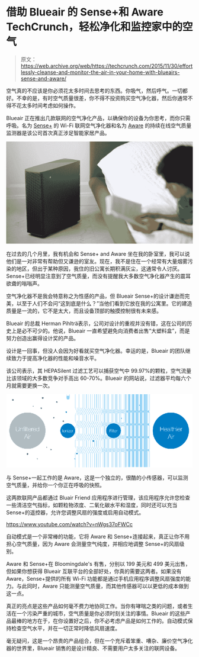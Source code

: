 # 借助 Blueair 的 Sense+和 Aware TechCrunch，轻松净化和监控家中的空气

> 原文：<https://web.archive.org/web/https://techcrunch.com/2015/11/30/effortlessly-cleanse-and-monitor-the-air-in-your-home-with-blueairs-sense-and-aware/>

空气真的不应该是你必须花太多时间去思考的东西。你吸气，然后呼气。一切都好。不幸的是，有时空气质量很差，你不得不投资购买空气净化器，然后你通常不得不花太多时间考虑如何操作。

Blueair 正在推出几款联网的空气净化产品，以确保你的设备为你思考，而你只需呼吸。名为 [Sense+](https://web.archive.org/web/20221208221505/https://www.blueair.com/us/air-purifiers/blueair-sense-plus) 的 Wi-Fi 联网空气净化器和名为 [Aware](https://web.archive.org/web/20221208221505/https://www.blueair.com/us/air-monitors/blueair-awaretm) 的持续在线空气质量监测器是该公司首次真正涉足智能家居产品。

![Blueairsense](img/d6a26a60a08ea7708cc52841c4b80be7.png)

在过去的几个月里，我有机会和 Sense+ and Aware 坐在我的卧室里，我可以说他们是一对非常有帮助但又谦逊的室友。现在，我不是住在一个经常有大量烟雾污染的地区，但出于某种原因，我住的旧公寓长期积满灰尘，这通常令人讨厌。Sense+已经明显注意到了空气质量，而没有提醒我大多数空气净化器产生的震耳欲聋的嗡嗡声。

空气净化器不是我会特意称之为性感的产品，但 Blueair Sense+的设计谦逊而完美，以至于人们不会问“这到底是什么？”当他们看到它放在我的公寓里。它的建造质量是一流的，它不是太大，而且设备顶部的触摸控制很有未来感。

Blueair 的总裁 Herman Pihlträ表示，公司对设计的重视并没有错，这在公司的历史上是必不可少的。他说，Blueair 一直希望避免向消费者出售“大塑料盒”，而是努力创造出赢得设计奖的产品。

设计是一回事，但没人会因为好看就买空气净化器。幸运的是，Blueair 的团队继续致力于提高净化器的性能和噪音水平。

该公司表示，其 HEPASilent 过滤工艺可以捕获空气中 99.97%的颗粒，空气流量比该领域的大多数竞争对手高出 60-70%。Blueair 的网站说，过滤器平均每六个月就需要更换一次。

![hepa](img/f3a96dfcaa2c6be8ca3abf0024025c0d.png)

与 Sense+一起工作的是 Aware，这是一个独立的，很酷的小传感器，可以监测空气质量，并给你一个你正在呼吸的快照。

这两款联网产品都通过 Bluair Friend 应用程序进行管理，该应用程序允许您检查一些清洁空气指标，如颗粒物浓度、二氧化碳水平和湿度，同时还可以充当 Sense+的遥控器，允许您调整风扇的强度或启用自动模式。

https://www.youtube.com/watch?v=nWgs37oFWCc

自动模式是一个非常棒的功能，它将 Aware 和 Sense+连接起来，真正让你不用担心空气质量，因为 Aware 会测量空气纯度，并相应地调整 Sense+的风扇级别。

Aware 和 Sense+在 Bloomingdale's 有售，分别以 199 美元和 499 美元出售，但如果你想获得 Blueair 互联平台的全部好处，你真的需要这两者。如果没有 Aware，Sense+提供的所有 Wi-Fi 功能都是通过手机应用程序调整风扇强度的能力。与此同时，Aware 只能测量空气质量，而其他传感器可以以更低的成本做到这一点。

真正的亮点是这些产品如何毫不费力地协同工作。当你有哮喘之类的问题，或者生活在一个污染严重的城市，空气质量是你必须时刻关注的事情。Blueair 的这些产品最棒的地方在于，在你设置好之后，你不必考虑产品是如何工作的。自动模式保持检查空气水平，并在一切正常时降低风扇速度。

毫无疑问，这是一个昂贵的产品组合，但在一个充斥着笨重、嘈杂、廉价空气净化器的世界里，Blueair 销售的是设计精良、不需要用户太多关注的联网设备。